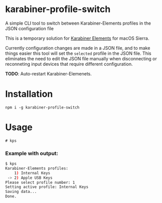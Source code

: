 # karabiner-profile-switch
A simple CLI tool to switch between Karabiner-Elements profiles in the JSON configuration file


This is a temporary solution for [Karabiner Elements](https://github.com/tekezo/Karabiner-Elements) for macOS Sierra.

Currently configuration changes are made in a JSON file, and to make things easier this tool will set
the `selected` profile in the JSON file. This eliminates the need to edit the JSON file manually when disconnecting 
or reconneting input devices that require different configuration.

**TODO**: Auto-restart Karabiner-Elemenets.

# Installation

```
npm i -g karabiner-profile-switch
```

# Usage
```
# kps
```

### Example with output:
```sh
$ kps
Karabiner-Elements profiles:
    1) Internal Keys
 -> 2) Apple USB Keys
Please select profile number: 1
Setting active profile: Internal Keys
Saving data...
Done.
```
